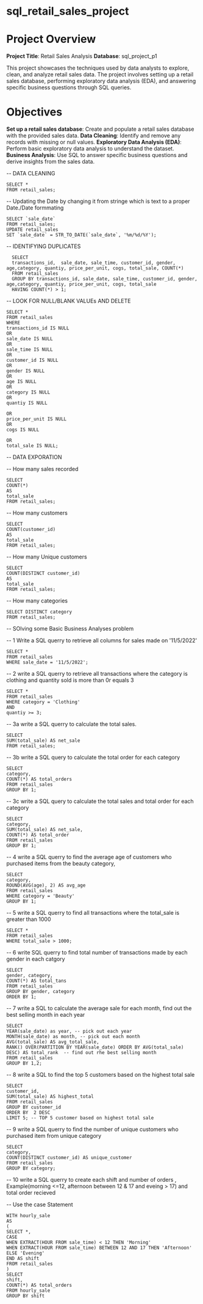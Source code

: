 # sql_retail_sales_project


# Project Overview
**Project Title**: Retail Sales Analysis
**Database**: sql_project_p1

This project showcases the techniques used by data analysts to explore, clean, and analyze retail sales data. 
The project involves setting up a retail sales database, performing exploratory data analysis (EDA), and answering specific business questions through SQL queries.

# Objectives
**Set up a retail sales database**: Create and populate a retail sales database with the provided sales data.
**Data Cleaning**: Identify and remove any records with missing or null values.
**Exploratory Data Analysis (EDA)**: Perform basic exploratory data analysis to understand the dataset.
**Business Analysis**: Use SQL to answer specific business questions and derive insights from the sales data.



-- DATA CLEANING

    SELECT *
    FROM retail_sales;

    

-- Updating the Date by changing it from stringe which is text to a proper Date./Date formmating

    SELECT `sale_date`
    FROM retail_sales;
    UPDATE retail_sales
    SET `sale_date` = STR_TO_DATE(`sale_date`, '%m/%d/%Y');

-- IDENTIFYING DUPLICATES


      SELECT 
      transactions_id,  sale_date, sale_time, customer_id, gender, age,category, quantiy, price_per_unit, cogs, total_sale, COUNT(*)
      FROM retail_sales
      GROUP BY transactions_id, sale_date, sale_time, customer_id, gender, age,category, quantiy, price_per_unit, cogs, total_sale
      HAVING COUNT(*) > 1;


-- LOOK FOR NULL/BLANK VALUEs AND DELETE

    SELECT *
    FROM retail_sales
    WHERE
    transactions_id IS NULL
    OR
    sale_date IS NULL
    OR
    sale_time IS NULL
    OR
    customer_id IS NULL
    OR
    gender IS NULL
    OR
    age IS NULL
    OR 
    category IS NULL
    OR 
    quantiy IS NULL
    
    OR 
    price_per_unit IS NULL
    OR 
    cogs IS NULL
    
    OR 
    total_sale IS NULL;
    

-- DATA EXPORATION


-- How many sales recorded

    SELECT 
    COUNT(*)
    AS
    total_sale
    FROM retail_sales;

-- How many customers

    SELECT 
    COUNT(customer_id)
    AS
    total_sale
    FROM retail_sales;

-- How many Unique customers

    SELECT 
    COUNT(DISTINCT customer_id)
    AS
    total_sale
    FROM retail_sales;

-- How many categories

    SELECT DISTINCT category 
    FROM retail_sales;


-- SOlving some Basic Business Analyses problem


-- 1 Write a SQL querry to retrieve all columns for sales made on '11/5/2022'

    SELECT *
    FROM retail_sales
    WHERE sale_date = '11/5/2022';

-- 2 write a SQL querry to retrieve all transactions where the category is clothing and quantity sold is more than 0r equals 3

    SELECT * 
    FROM retail_sales
    WHERE category = 'Clothing'
    AND
    quantiy >= 3;

-- 3a write a SQL querry to calculate the total sales.

    SELECT
    SUM(total_sale) AS net_sale
    FROM retail_sales;

-- 3b write  a SQL query to calculate the  total order for each category

    SELECT
    category,
    COUNT(*) AS total_orders
    FROM retail_sales
    GROUP BY 1;

-- 3c write  a SQL query to calculate the  total sales and total order for each category

    SELECT
    category,
    SUM(total_sale) AS net_sale,
    COUNT(*) AS total_order
    FROM retail_sales
    GROUP BY 1;


-- 4 write a SQL querry to find the average age of customers who purchased items from the beauty category,

    SELECT 
    category,
    ROUND(AVG(age), 2) AS avg_age
    FROM retail_sales
    WHERE category = 'Beauty'
    GROUP BY 1;

-- 5 write a SQL querry to find all transactions where the total_sale is greater than 1000

    SELECT *
    FROM retail_sales
    WHERE total_sale > 1000;


-- 6 write SQL querry to find total number of transactions made by each gender in each catgory

    SELECT
    gender, category,
    COUNT(*) AS total_tans
    FROM retail_sales
    GROUP BY gender, category
    ORDER BY 1;


-- 7 write a SQL to calculate the average sale for each month, find out the best selling month in each year

    SELECT
    YEAR(sale_date) as year, -- pick out each year
    MONTH(sale_date) as month, -- pick out each month
    AVG(total_sale) AS avg_total_sale,
    RANK() OVER(PARTITION BY YEAR(sale_date) ORDER BY AVG(total_sale)  DESC) AS total_rank	-- find out rhe best selling month
    FROM retail_sales
    GROUP BY 1,2;
    

-- 8 write a SQL to find the top 5 customers based on the highest total sale


    SELECT 
    customer_id, 
    SUM(total_sale) AS highest_total
    FROM retail_sales
    GROUP BY customer_id
    ORDER BY  2 DESC
    LIMIT 5; -- TOP 5 customer based on highest total sale

-- 9 write a SQL querry to find the number of unique customers who purchased item from unique category


    SELECT 
    category, 
    COUNT(DISTINCT customer_id) AS unique_customer
    FROM retail_sales
    GROUP BY category;

  -- 10 write a SQL querry to create each shift and number of orders , Example(morning <=12, afternoon between 12 & 17 and eveing > 17) and total order recieved
  
  -- Use the case Statement
  
    WITH hourly_sale
    AS
    (
    SELECT *,
    CASE
    WHEN EXTRACT(HOUR FROM sale_time) < 12 THEN 'Morning'
    WHEN EXTRACT(HOUR FROM sale_time) BETWEEN 12 AND 17 THEN 'Afternoon'
    ELSE 'Evening'
    END AS shift
    FROM retail_sales
    )
    SELECT
    shift,
    COUNT(*) AS total_orders
    FROM hourly_sale
    GROUP BY shift

